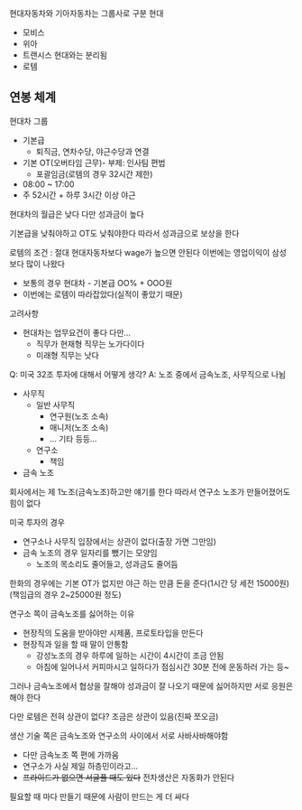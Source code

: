 현대자동차와 기아자동차는 그룹사로 구분
현대 
- 모비스 
- 위아 
- 트랜시스
현대와는 분리됨
- 로템

## 연봉 체계
현대차 그룹 
- 기본급
	- 퇴직금, 연차수당, 야근수당과 연결
- 기본 OT(오버타임 근무)- 부제: 인사팀 편법
	- 포괄임금(로템의 경우 32시간 제한)
- 08:00 ~ 17:00
- 주 52시간 + 하루 3시간 이상 야근

현대차의 월급은 낮다
다만 성과금이 높다

기본급을 낮춰야하고 OT도 낮춰야한다
따라서 성과금으로 보상을 한다

로템의 조건 : 절대 현대자동차보다 wage가 높으면 안된다
이번에는 영업이익이 삼성보다 많이 나왔다
- 보통의 경우 현대차 - 기본급 OO% + OOO원
- 이번에는 로템이 따라잡았다(실적이 좋았기 때문)

고려사항
- 현대차는 업무요건이 좋다 다만...
	- 직무가 현재형 직무는 노가다이다
	- 미래형 직무는 낫다

Q: 미국 32조 투자에 대해서 어떻게 생각?
A: 
노조 중에서 금속노조, 사무직으로 나뉨
- 사무직
	- 일반 사무직
		- 연구원(노조 소속)
		- 매니저(노조 소속)
		- ... 기타 등등...
	- 연구소
		- 책임
- 금속 노조

회사에서는 제 1노조(금속노조)하고만 얘기를 한다
따라서 연구소 노조가 만들어졌어도 힘이 없다

미국 투자의 경우 
- 연구소나 사무직 입장에서는 상관이 없다(출장 가면 그만임)
- 금속 노조의 경우 일자리를 뺐기는 모양임
	- 노조의 목소리도 줄어들고, 성과금도 줄어듬

한화의 경우에는 기본 OT가 없지만 야근 하는 만큼 돈을 준다(1시간 당 세전 15000원)(책임급의 경우 2~25000원 정도)

연구소 쪽이 금속노조를 싫어하는 이유
- 현장직의 도움을 받아야만 시제품, 프로토타입을 만든다
- 현장직과 일을 할 때 말이 안통함
	- 강성노조의 경우 하루에 일하는 시간이 4시간이 조금 안됨
	- 아침에 일어나서 커피마시고 일하다가 점심시간 30분 전에 운동하러 가는 등~

그러나 금속노조에서 협상을 잘해야 성과금이 잘 나오기 때문에 싫어하지만 서로 응원은 해야 한다

다만 로템은 전혀 상관이 없다? 조금은 상관이 있음(진짜 쪼오금)

생산 기술 쪽은 금속노조와 연구소의 사이에서 서로 사바사바해야함
- 다만 금속노조 쪽 편에 가까움
- 연구소가 사실 제일 하층민이라고...
 - ~~프라이드가 없으면 서글플 때도 있다~~
전차생산은 자동화가 안된다

필요할 때 마다 만들기 때문에 사람이 만드는 게 더 싸다
